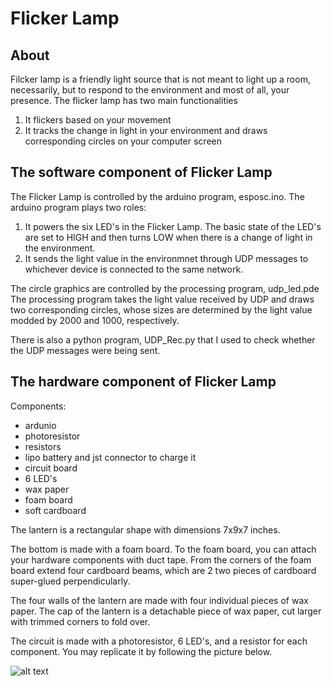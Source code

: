 # Flicker Lamp

## About
Filcker lamp is a friendly light source that is not meant to light up a room, necessarily, but to respond to the environment and most of all, your presence.
The flicker lamp has two main functionalities
1. It flickers based on your movement 
2. It tracks the change in light in your environment and draws corresponding circles on your computer screen

## The software component of Flicker Lamp
The Flicker Lamp is controlled by the arduino program, esposc.ino.
The arduino program plays two roles:
1. It powers the six LED's in the Flicker Lamp. The basic state of the LED's are set to HIGH and then turns LOW when there is a change of light in the environment. 
2. It sends the light value in the environmnet through UDP messages to whichever device is connected to the same network. 

The circle graphics are controlled by the processing program, udp_led.pde
The processing program takes the light value received by UDP and draws two corresponding circles, whose sizes are determined by the light value modded by 2000 and 1000, respectively. 

There is also a python program, UDP_Rec.py that I used to check whether the UDP messages were being sent.


## The hardware component of Flicker Lamp
Components:
- ardunio 
- photoresistor
- resistors
- lipo battery and jst connector to charge it
- circuit board
- 6 LED's
- wax paper
- foam board
- soft cardboard

The lantern is a rectangular shape with dimensions 7x9x7 inches.

The bottom is made with a foam board. To the foam board, you can attach your hardware components with duct tape.
From the corners of the foam board extend four cardboard beams, which are 2 two pieces of cardboard super-glued perpendicularly. 

The four walls of the lantern are made with four individual pieces of wax paper. The cap of the lantern is a detachable piece of wax paper, cut larger with trimmed corners to fold over.

The circuit is made with a photoresistor, 6 LED's, and a resistor for each component. You may replicate it by following the picture below. 

![alt text](https://felswebsite.s3.amazonaws.com/lanterncircuit.JPG)

